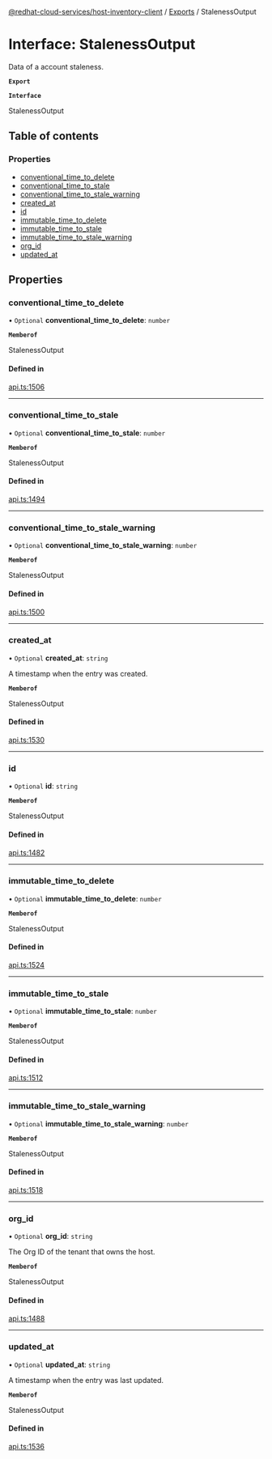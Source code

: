 [@redhat-cloud-services/host-inventory-client](../README.md) / [Exports](../modules.md) / StalenessOutput

# Interface: StalenessOutput

Data of a account staleness.

**`Export`**

**`Interface`**

StalenessOutput

## Table of contents

### Properties

- [conventional\_time\_to\_delete](StalenessOutput.md#conventional_time_to_delete)
- [conventional\_time\_to\_stale](StalenessOutput.md#conventional_time_to_stale)
- [conventional\_time\_to\_stale\_warning](StalenessOutput.md#conventional_time_to_stale_warning)
- [created\_at](StalenessOutput.md#created_at)
- [id](StalenessOutput.md#id)
- [immutable\_time\_to\_delete](StalenessOutput.md#immutable_time_to_delete)
- [immutable\_time\_to\_stale](StalenessOutput.md#immutable_time_to_stale)
- [immutable\_time\_to\_stale\_warning](StalenessOutput.md#immutable_time_to_stale_warning)
- [org\_id](StalenessOutput.md#org_id)
- [updated\_at](StalenessOutput.md#updated_at)

## Properties

### conventional\_time\_to\_delete

• `Optional` **conventional\_time\_to\_delete**: `number`

**`Memberof`**

StalenessOutput

#### Defined in

[api.ts:1506](https://github.com/RedHatInsights/javascript-clients/blob/master/packages/host-inventory/api.ts#L1506)

___

### conventional\_time\_to\_stale

• `Optional` **conventional\_time\_to\_stale**: `number`

**`Memberof`**

StalenessOutput

#### Defined in

[api.ts:1494](https://github.com/RedHatInsights/javascript-clients/blob/master/packages/host-inventory/api.ts#L1494)

___

### conventional\_time\_to\_stale\_warning

• `Optional` **conventional\_time\_to\_stale\_warning**: `number`

**`Memberof`**

StalenessOutput

#### Defined in

[api.ts:1500](https://github.com/RedHatInsights/javascript-clients/blob/master/packages/host-inventory/api.ts#L1500)

___

### created\_at

• `Optional` **created\_at**: `string`

A timestamp when the entry was created.

**`Memberof`**

StalenessOutput

#### Defined in

[api.ts:1530](https://github.com/RedHatInsights/javascript-clients/blob/master/packages/host-inventory/api.ts#L1530)

___

### id

• `Optional` **id**: `string`

**`Memberof`**

StalenessOutput

#### Defined in

[api.ts:1482](https://github.com/RedHatInsights/javascript-clients/blob/master/packages/host-inventory/api.ts#L1482)

___

### immutable\_time\_to\_delete

• `Optional` **immutable\_time\_to\_delete**: `number`

**`Memberof`**

StalenessOutput

#### Defined in

[api.ts:1524](https://github.com/RedHatInsights/javascript-clients/blob/master/packages/host-inventory/api.ts#L1524)

___

### immutable\_time\_to\_stale

• `Optional` **immutable\_time\_to\_stale**: `number`

**`Memberof`**

StalenessOutput

#### Defined in

[api.ts:1512](https://github.com/RedHatInsights/javascript-clients/blob/master/packages/host-inventory/api.ts#L1512)

___

### immutable\_time\_to\_stale\_warning

• `Optional` **immutable\_time\_to\_stale\_warning**: `number`

**`Memberof`**

StalenessOutput

#### Defined in

[api.ts:1518](https://github.com/RedHatInsights/javascript-clients/blob/master/packages/host-inventory/api.ts#L1518)

___

### org\_id

• `Optional` **org\_id**: `string`

The Org ID of the tenant that owns the host.

**`Memberof`**

StalenessOutput

#### Defined in

[api.ts:1488](https://github.com/RedHatInsights/javascript-clients/blob/master/packages/host-inventory/api.ts#L1488)

___

### updated\_at

• `Optional` **updated\_at**: `string`

A timestamp when the entry was last updated.

**`Memberof`**

StalenessOutput

#### Defined in

[api.ts:1536](https://github.com/RedHatInsights/javascript-clients/blob/master/packages/host-inventory/api.ts#L1536)
